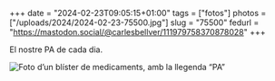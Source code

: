 +++
date = "2024-02-23T09:05:15+01:00"
tags = ["fotos"]
photos = ["/uploads/2024/2024-02-23-75500.jpg"]
slug = "75500"
fedurl = "https://mastodon.social/@carlesbellver/111979758370878028"
+++

El nostre PA de cada dia.

<img alt="Foto d’un blíster de medicaments, amb la llegenda “PA”" src="/uploads/2024/2024-02-23-75500.jpg">
